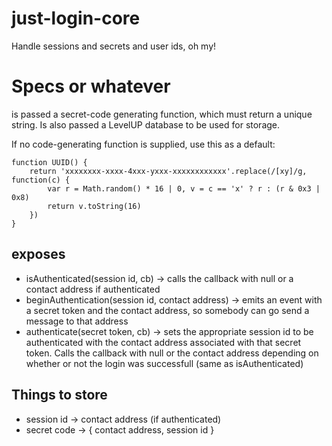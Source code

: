 just-login-core
===============

Handle sessions and secrets and user ids, oh my!

Specs or whatever
=================

is passed a secret-code generating function, which must return a unique string.  Is also passed a LevelUP database to be used for storage.

If no code-generating function is supplied, use this as a default:

    function UUID() {
    	return 'xxxxxxxx-xxxx-4xxx-yxxx-xxxxxxxxxxxx'.replace(/[xy]/g, function(c) {
    		var r = Math.random() * 16 | 0, v = c == 'x' ? r : (r & 0x3 | 0x8)
    		return v.toString(16)
    	})
    }

exposes
-------

- isAuthenticated(session id, cb) -> calls the callback with null or a contact address if authenticated
- beginAuthentication(session id, contact address) -> emits an event with a secret token and the contact address, so somebody can go send a message to that address
- authenticate(secret token, cb) -> sets the appropriate session id to be authenticated with the contact address associated with that secret token.  Calls the callback with null or the contact address depending on whether or not the login was successfull (same as isAuthenticated)

Things to store
---------------

- session id -> contact address (if authenticated)
- secret code -> { contact address, session id }
